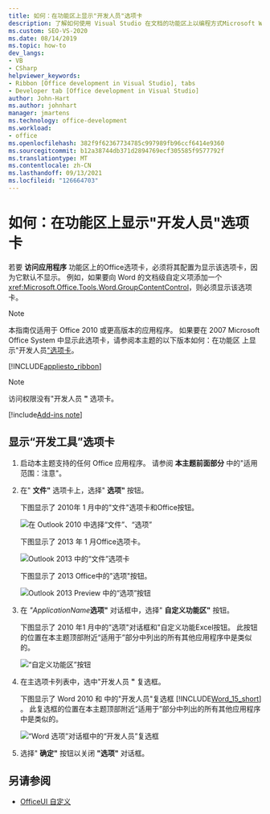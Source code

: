 ```yaml
---
title: 如何：在功能区上显示"开发人员"选项卡
description: 了解如何使用 Visual Studio 在文档的功能区上以编程方式Microsoft Word选项卡。
ms.custom: SEO-VS-2020
ms.date: 08/14/2019
ms.topic: how-to
dev_langs:
- VB
- CSharp
helpviewer_keywords:
- Ribbon [Office development in Visual Studio], tabs
- Developer tab [Office development in Visual Studio]
author: John-Hart
ms.author: johnhart
manager: jmartens
ms.technology: office-development
ms.workload:
- office
ms.openlocfilehash: 382f9f62367734785c997989fb96ccf6414e9360
ms.sourcegitcommit: b12a38744db371d2894769ecf305585f9577792f
ms.translationtype: MT
ms.contentlocale: zh-CN
ms.lasthandoff: 09/13/2021
ms.locfileid: "126664703"
---
```

# <a name="how-to-show-the-developer-tab-on-the-ribbon"></a>如何：在功能区上显示"开发人员"选项卡
  若要 **访问应用程序** 功能区上的Office选项卡，必须将其配置为显示该选项卡，因为它默认不显示。 例如，如果要向 Word 的文档级自定义项添加一个 <xref:Microsoft.Office.Tools.Word.GroupContentControl>，则必须显示该选项卡。

> [!NOTE]
> 本指南仅适用于 Office 2010 或更高版本的应用程序。 如果要在 2007 Microsoft Office System 中显示此选项卡，请参阅本主题的以下版本如何：在功能区 上显示"开发人员["选项卡](https://web.archive.org/web/20140303033431/msdn.microsoft.com/library/bb608625(v=vs.90).aspx
)。

 [!INCLUDE[appliesto_ribbon](../vsto/includes/appliesto-ribbon-md.md)]

> [!NOTE]
> 访问权限没有"开发人员 **"** 选项卡。

[!include[Add-ins note](includes/addinsnote.md)]

## <a name="to-show-the-developer-tab"></a>显示“开发工具”选项卡

1. 启动本主题支持的任何 Office 应用程序。 请参阅 **本主题前面部分** 中的"适用范围：注意"。

2. 在" **文件"** 选项卡上，选择" **选项"** 按钮。

     下图显示了 2010年 1 月中的"文件"选项卡和Office按钮。 

     ![在 Outlook 2010 中选择“文件”、“选项”](../vsto/media/vsto-office-file-tab.png "在 Outlook 2010 中选择“文件”、“选项”")

     下图显示了 2013 年 1 月Office选项卡。 

     ![Outlook 2013 中的“文件”选项卡](../vsto/media/vsto-office2013-filetab.png "Outlook 2013 中的“文件”选项卡")

     下图显示了 2013 Office中的"选项"按钮。 

     ![Outlook 2013 Preview 中的“选项”按钮](../vsto/media/vsto-office2013-optionsbutton.png "Outlook 2013 Preview 中的“选项”按钮")

3. 在 _"ApplicationName_**选项"** 对话框中，选择" **自定义功能区"** 按钮。

     下图显示了 2010 年1 月中的"选项"对话框和"自定义功能Excel按钮。  此按钮的位置在本主题顶部附近“适用于”部分中列出的所有其他应用程序中是类似的。

     ![“自定义功能区”按钮](../vsto/media/vsto-office2010-customizeribbonbutton.png "“自定义功能区”按钮")

4. 在主选项卡列表中，选中"开发人员 **"** 复选框。

     下图显示了 Word  2010 和 中的"开发人员"复选框 [!INCLUDE[Word_15_short](../vsto/includes/word-15-short-md.md)] 。 此复选框的位置在本主题顶部附近“适用于”部分中列出的所有其他应用程序中是类似的。

     ![“Word 选项”对话框中的“开发人员”复选框](../vsto/media/vsto-office2010-developercheckbox.png "“Word 选项”对话框中的“开发人员”复选框")

5. 选择" **确定"** 按钮以关闭 **"选项"** 对话框。

## <a name="see-also"></a>另请参阅
- [OfficeUI 自定义](../vsto/office-ui-customization.md)
